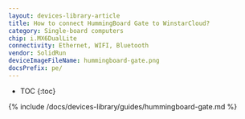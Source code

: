 ```yaml
---
layout: devices-library-article
title: How to connect HummingBoard Gate to WinstarCloud?
category: Single-board computers
chip: i.MX6DualLite
connectivity: Ethernet, WIFI, Bluetooth
vendor: SolidRun
deviceImageFileName: hummingboard-gate.png
docsPrefix: pe/
---
```



* TOC
{:toc}

{% include /docs/devices-library/guides/hummingboard-gate.md %}